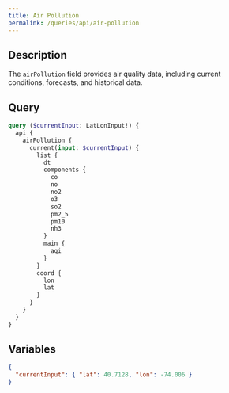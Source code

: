 ```yaml
---
title: Air Pollution
permalink: /queries/api/air-pollution
---
```


## Description

The `airPollution` field provides air quality data, including current conditions, forecasts, and historical data.

## Query

```graphql
query ($currentInput: LatLonInput!) {
  api {
    airPollution {
      current(input: $currentInput) {
        list {
          dt
          components {
            co
            no
            no2
            o3
            so2
            pm2_5
            pm10
            nh3
          }
          main {
            aqi
          }
        }
        coord {
          lon
          lat
        }
      }
    }
  }
}
```

## Variables

```json
{
  "currentInput": { "lat": 40.7128, "lon": -74.006 }
}
```
